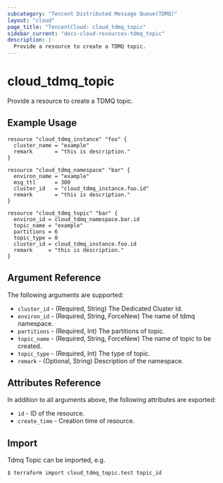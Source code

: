 ```yaml
---
subcategory: "Tencent Distributed Message Queue(TDMQ)"
layout: "cloud"
page_title: "TencentCloud: cloud_tdmq_topic"
sidebar_current: "docs-cloud-resources-tdmq_topic"
description: |-
  Provide a resource to create a TDMQ topic.
---
```


# cloud_tdmq_topic

Provide a resource to create a TDMQ topic.

## Example Usage

```hcl
resource "cloud_tdmq_instance" "foo" {
  cluster_name = "example"
  remark       = "this is description."
}

resource "cloud_tdmq_namespace" "bar" {
  environ_name = "example"
  msg_ttl      = 300
  cluster_id   = "cloud_tdmq_instance.foo.id"
  remark       = "this is description."
}

resource "cloud_tdmq_topic" "bar" {
  environ_id = cloud_tdmq_namespace.bar.id
  topic_name = "example"
  partitions = 6
  topic_type = 0
  cluster_id = cloud_tdmq_instance.foo.id
  remark     = "this is description."
}
```

## Argument Reference

The following arguments are supported:

* `cluster_id` - (Required, String) The Dedicated Cluster Id.
* `environ_id` - (Required, String, ForceNew) The name of tdmq namespace.
* `partitions` - (Required, Int) The partitions of topic.
* `topic_name` - (Required, String, ForceNew) The name of topic to be created.
* `topic_type` - (Required, Int) The type of topic.
* `remark` - (Optional, String) Description of the namespace.

## Attributes Reference

In addition to all arguments above, the following attributes are exported:

* `id` - ID of the resource.
* `create_time` - Creation time of resource.


## Import

Tdmq Topic can be imported, e.g.

```
$ terraform import cloud_tdmq_topic.test topic_id
```

